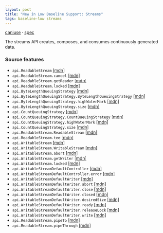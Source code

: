 ```yaml
---
layout: post
title: "New in Low Baseline Support: Streams"
tags: baseline-low streams
---
```


[caniuse](https://caniuse.com/?search=streams) · [spec](https://streams.spec.whatwg.org/)

The streams API creates, composes, and consumes continuously generated data.

### Source features

- ``api.ReadableStream`` [[mdn]](https://developer.mozilla.org/en-US/search?q=api.ReadableStream)
- ``api.ReadableStream.cancel`` [[mdn]](https://developer.mozilla.org/en-US/search?q=api.ReadableStream.cancel)
- ``api.ReadableStream.getReader`` [[mdn]](https://developer.mozilla.org/en-US/search?q=api.ReadableStream.getReader)
- ``api.ReadableStream.locked`` [[mdn]](https://developer.mozilla.org/en-US/search?q=api.ReadableStream.locked)
- ``api.ByteLengthQueuingStrategy`` [[mdn]](https://developer.mozilla.org/en-US/search?q=api.ByteLengthQueuingStrategy)
- ``api.ByteLengthQueuingStrategy.ByteLengthQueuingStrategy`` [[mdn]](https://developer.mozilla.org/en-US/search?q=api.ByteLengthQueuingStrategy.ByteLengthQueuingStrategy)
- ``api.ByteLengthQueuingStrategy.highWaterMark`` [[mdn]](https://developer.mozilla.org/en-US/search?q=api.ByteLengthQueuingStrategy.highWaterMark)
- ``api.ByteLengthQueuingStrategy.size`` [[mdn]](https://developer.mozilla.org/en-US/search?q=api.ByteLengthQueuingStrategy.size)
- ``api.CountQueuingStrategy`` [[mdn]](https://developer.mozilla.org/en-US/search?q=api.CountQueuingStrategy)
- ``api.CountQueuingStrategy.CountQueuingStrategy`` [[mdn]](https://developer.mozilla.org/en-US/search?q=api.CountQueuingStrategy.CountQueuingStrategy)
- ``api.CountQueuingStrategy.highWaterMark`` [[mdn]](https://developer.mozilla.org/en-US/search?q=api.CountQueuingStrategy.highWaterMark)
- ``api.CountQueuingStrategy.size`` [[mdn]](https://developer.mozilla.org/en-US/search?q=api.CountQueuingStrategy.size)
- ``api.ReadableStream.ReadableStream`` [[mdn]](https://developer.mozilla.org/en-US/search?q=api.ReadableStream.ReadableStream)
- ``api.ReadableStream.tee`` [[mdn]](https://developer.mozilla.org/en-US/search?q=api.ReadableStream.tee)
- ``api.WritableStream`` [[mdn]](https://developer.mozilla.org/en-US/search?q=api.WritableStream)
- ``api.WritableStream.WritableStream`` [[mdn]](https://developer.mozilla.org/en-US/search?q=api.WritableStream.WritableStream)
- ``api.WritableStream.abort`` [[mdn]](https://developer.mozilla.org/en-US/search?q=api.WritableStream.abort)
- ``api.WritableStream.getWriter`` [[mdn]](https://developer.mozilla.org/en-US/search?q=api.WritableStream.getWriter)
- ``api.WritableStream.locked`` [[mdn]](https://developer.mozilla.org/en-US/search?q=api.WritableStream.locked)
- ``api.WritableStreamDefaultController`` [[mdn]](https://developer.mozilla.org/en-US/search?q=api.WritableStreamDefaultController)
- ``api.WritableStreamDefaultController.error`` [[mdn]](https://developer.mozilla.org/en-US/search?q=api.WritableStreamDefaultController.error)
- ``api.WritableStreamDefaultWriter`` [[mdn]](https://developer.mozilla.org/en-US/search?q=api.WritableStreamDefaultWriter)
- ``api.WritableStreamDefaultWriter.abort`` [[mdn]](https://developer.mozilla.org/en-US/search?q=api.WritableStreamDefaultWriter.abort)
- ``api.WritableStreamDefaultWriter.close`` [[mdn]](https://developer.mozilla.org/en-US/search?q=api.WritableStreamDefaultWriter.close)
- ``api.WritableStreamDefaultWriter.closed`` [[mdn]](https://developer.mozilla.org/en-US/search?q=api.WritableStreamDefaultWriter.closed)
- ``api.WritableStreamDefaultWriter.desiredSize`` [[mdn]](https://developer.mozilla.org/en-US/search?q=api.WritableStreamDefaultWriter.desiredSize)
- ``api.WritableStreamDefaultWriter.ready`` [[mdn]](https://developer.mozilla.org/en-US/search?q=api.WritableStreamDefaultWriter.ready)
- ``api.WritableStreamDefaultWriter.releaseLock`` [[mdn]](https://developer.mozilla.org/en-US/search?q=api.WritableStreamDefaultWriter.releaseLock)
- ``api.WritableStreamDefaultWriter.write`` [[mdn]](https://developer.mozilla.org/en-US/search?q=api.WritableStreamDefaultWriter.write)
- ``api.ReadableStream.pipeTo`` [[mdn]](https://developer.mozilla.org/en-US/search?q=api.ReadableStream.pipeTo)
- ``api.ReadableStream.pipeThrough`` [[mdn]](https://developer.mozilla.org/en-US/search?q=api.ReadableStream.pipeThrough)
